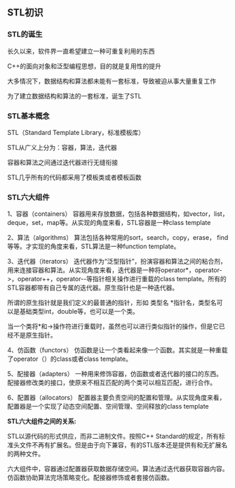 ## STL初识

### STL的诞生

长久以来，软件界一直希望建立一种可重复利用的东西

C++的面向对象和泛型编程思想，目的就是复用性的提升

大多情况下，数据结构和算法都未能有一套标准，导致被迫从事大量重复工作

为了建立数据结构和算法的一套标准，诞生了STL

### STL基本概念

STL（Standard Template Library，标准模板库）

STL从广义上分为：容器，算法，迭代器

容器和算法之间通过迭代器进行无缝衔接

STL几乎所有的代码都采用了模板类或者模板函数

### STL六大组件

1、容器（containers）
容器用来存放数据，包括各种数据结构，如vector，list，deque，set，map等。从实现的角度来看，STL容器是一种class template

2、算法（algorithms）
算法包括各种常用的sort，search，copy，erase， find等等。才实现的角度来看，STL算法是一种function template。

3、迭代器（iterators）
迭代器作为“泛型指针”，扮演容器和算法之间的粘合剂，用来连接容器和算法。从实现角度来看，迭代器是一种将operator*，operator->，operator++，operator--等指针相关操作进行重载的class template。所有的STL容器都带有自己专属的迭代器。原生指针也是一种迭代器。

所谓的原生指针就是我们定义的最普通的指针，形如  类型名  *指针名，类型名可以是基础类型int，double等，也可以是一个类。

当一个类将*和->操作符进行重载时，虽然也可以进行类似指针的操作，但是它已经不是原生指针。

4、仿函数（functors）
仿函数是让一个类看起来像一个函数。其实就是一种重载了operator（）的class或者class template。

5、配接器（adapters）
一种用来修饰容器，仿函数或者迭代器的接口的东西。配接器修改类的接口，使原来不相互匹配的两个类可以相互匹配，进行合作。

6、配置器（allocators）
配置器主要负责空间的配置和管理。从实现角度来看，配置器是一个实现了动态空间配置、空间管理、空间释放的class template

**STL六大组件之间的关系:**

STL以源代码的形式供应，而非二进制文件。按照C++ Standard的规定，所有标准头文件不再有扩展名。但是由于向下兼容，有的STL版本还是提供有和无扩展名的两种文件。

六大组件中，容器通过配置器获取数据存储空间。算法通过迭代器获取容器内容。仿函数协助算法完场策略变化。配接器修饰或者套接仿函数。
